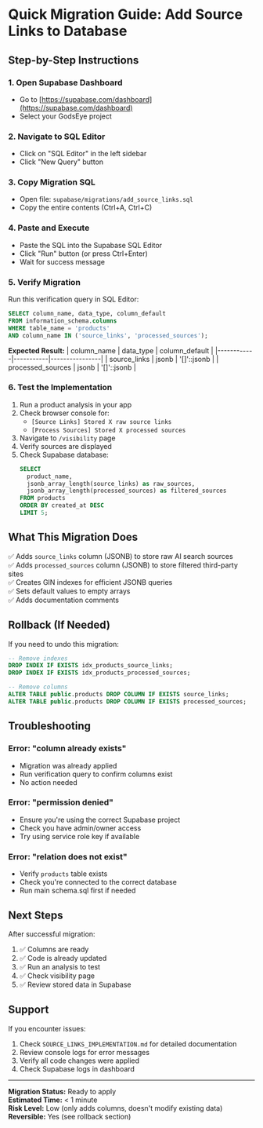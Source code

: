 # Quick Migration Guide: Add Source Links to Database

## Step-by-Step Instructions

### 1. Open Supabase Dashboard
- Go to [https://supabase.com/dashboard](https://supabase.com/dashboard)
- Select your GodsEye project

### 2. Navigate to SQL Editor
- Click on "SQL Editor" in the left sidebar
- Click "New Query" button

### 3. Copy Migration SQL
- Open file: `supabase/migrations/add_source_links.sql`
- Copy the entire contents (Ctrl+A, Ctrl+C)

### 4. Paste and Execute
- Paste the SQL into the Supabase SQL Editor
- Click "Run" button (or press Ctrl+Enter)
- Wait for success message

### 5. Verify Migration
Run this verification query in SQL Editor:

```sql
SELECT column_name, data_type, column_default 
FROM information_schema.columns 
WHERE table_name = 'products' 
AND column_name IN ('source_links', 'processed_sources');
```

**Expected Result:**
| column_name | data_type | column_default |
|------------|-----------|----------------|
| source_links | jsonb | '[]'::jsonb |
| processed_sources | jsonb | '[]'::jsonb |

### 6. Test the Implementation
1. Run a product analysis in your app
2. Check browser console for:
   - `[Source Links] Stored X raw source links`
   - `[Process Sources] Stored X processed sources`
3. Navigate to `/visibility` page
4. Verify sources are displayed
5. Check Supabase database:
   ```sql
   SELECT 
     product_name,
     jsonb_array_length(source_links) as raw_sources,
     jsonb_array_length(processed_sources) as filtered_sources
   FROM products
   ORDER BY created_at DESC
   LIMIT 5;
   ```

## What This Migration Does

✅ Adds `source_links` column (JSONB) to store raw AI search sources  
✅ Adds `processed_sources` column (JSONB) to store filtered third-party sites  
✅ Creates GIN indexes for efficient JSONB queries  
✅ Sets default values to empty arrays  
✅ Adds documentation comments

## Rollback (If Needed)

If you need to undo this migration:

```sql
-- Remove indexes
DROP INDEX IF EXISTS idx_products_source_links;
DROP INDEX IF EXISTS idx_products_processed_sources;

-- Remove columns
ALTER TABLE public.products DROP COLUMN IF EXISTS source_links;
ALTER TABLE public.products DROP COLUMN IF EXISTS processed_sources;
```

## Troubleshooting

### Error: "column already exists"
- Migration was already applied
- Run verification query to confirm columns exist
- No action needed

### Error: "permission denied"
- Ensure you're using the correct Supabase project
- Check you have admin/owner access
- Try using service role key if available

### Error: "relation does not exist"
- Verify `products` table exists
- Check you're connected to the correct database
- Run main schema.sql first if needed

## Next Steps

After successful migration:
1. ✅ Columns are ready
2. ✅ Code is already updated
3. ✅ Run an analysis to test
4. ✅ Check visibility page
5. ✅ Review stored data in Supabase

## Support

If you encounter issues:
1. Check `SOURCE_LINKS_IMPLEMENTATION.md` for detailed documentation
2. Review console logs for error messages
3. Verify all code changes were applied
4. Check Supabase logs in dashboard

---

**Migration Status:** Ready to apply  
**Estimated Time:** < 1 minute  
**Risk Level:** Low (only adds columns, doesn't modify existing data)  
**Reversible:** Yes (see rollback section)

